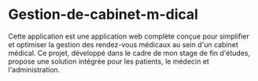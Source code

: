 # Gestion-de-cabinet-m-dical
Cette application est  une application web complète conçue pour simplifier et optimiser la gestion des rendez-vous médicaux au sein d'un cabinet médical. Ce projet, développé dans le cadre de mon stage de fin d'études, propose une solution intégrée pour les patients, le médecin et l'administration.

